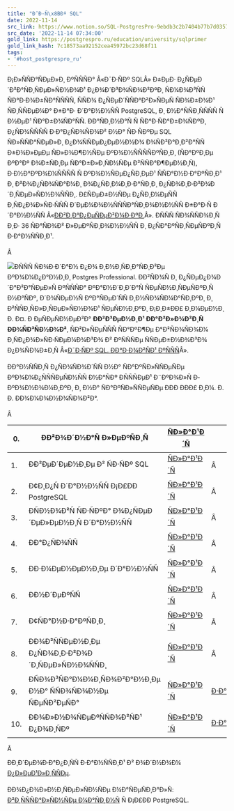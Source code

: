 ```yaml
---
title: "Ð¯Ð·Ñ\x8BÐº SQL"
date: 2022-11-14
src_link: https://www.notion.so/SQL-PostgresPro-9ebdb3c2b7404b77b7d035746d3a291b
src_date: '2022-11-14 07:34:00'
gold_link: https://postgrespro.ru/education/university/sqlprimer
gold_link_hash: 7c18573aa92152cea45972bc23d68f11
tags:
- '#host_postgrespro_ru'
---
```



Ð¡Ð»ÑÑÐ°ÑÐµÐ»Ð¸ ÐºÑÑÑÐ° Â«Ð¯Ð·ÑÐº SQLÂ» Ð±ÐµÐ· Ð¿ÑÐµÐ´Ð²Ð°ÑÐ¸ÑÐµÐ»ÑÐ½Ð¾Ð¹ Ð¿Ð¾Ð´Ð³Ð¾ÑÐ¾Ð²ÐºÐ¸ ÑÐ¼Ð¾Ð³ÑÑ ÑÐ°Ð·Ð¾Ð±ÑÐ°ÑÑÑÑ, ÑÑÐ¾ Ð¿ÑÐµÐ´ÑÑÐ°Ð²Ð»ÑÐµÑ ÑÐ¾Ð±Ð¾Ð¹ ÑÐ¸ÑÑÐµÐ¼Ð° Ð±Ð°Ð· Ð´Ð°Ð½Ð½ÑÑ PostgreSQL, Ð¸ Ð½Ð°ÑÑÐ¸ÑÑÑÑ Ñ Ð½ÐµÐ¹ ÑÐ°Ð±Ð¾ÑÐ°ÑÑ. ÐÐ°ÑÐ¸Ð½Ð°Ñ Ñ ÑÐ°Ð·ÑÐ°Ð±Ð¾ÑÐºÐ¸ Ð¿ÑÐ¾ÑÑÑÑ Ð·Ð°Ð¿ÑÐ¾ÑÐ¾Ð² Ð½Ð° ÑÐ·ÑÐºÐµ SQL ÑÐ»ÑÑÐ°ÑÐµÐ»Ð¸ Ð¿Ð¾ÑÑÐµÐ¿ÐµÐ½Ð½Ð¾ Ð¾ÑÐ²Ð°Ð¸Ð²Ð°ÑÑ Ð±Ð¾Ð»ÐµÐµ ÑÐ»Ð¾Ð¶Ð½ÑÐµ ÐºÐ¾Ð½ÑÑÑÑÐºÑÐ¸Ð¸ (ÑÐ°ÐºÐ¸Ðµ ÐºÐ°Ðº Ð¾Ð±ÑÐ¸Ðµ ÑÐ°Ð±Ð»Ð¸ÑÐ½ÑÐµ Ð²ÑÑÐ°Ð¶ÐµÐ½Ð¸Ñ), Ð·Ð½Ð°ÐºÐ¾Ð¼ÑÑÑÑ Ñ ÐºÐ¾Ð½ÑÐµÐ¿ÑÐ¸ÐµÐ¹ ÑÑÐ°Ð½Ð·Ð°ÐºÑÐ¸Ð¹ Ð¸ Ð²Ð¾Ð¿ÑÐ¾ÑÐ°Ð¼Ð¸ Ð¾Ð¿ÑÐ¸Ð¼Ð¸Ð·Ð°ÑÐ¸Ð¸ Ð¿ÑÐ¾Ð¸Ð·Ð²Ð¾Ð´Ð¸ÑÐµÐ»ÑÐ½Ð¾ÑÑÐ¸. Ð£ÑÐµÐ±Ð½ÑÐµ Ð¿ÑÐ¸Ð¼ÐµÑÑ Ð¸ÑÐ¿Ð¾Ð»ÑÐ·ÑÑÑ Ð´ÐµÐ¼Ð¾Ð½ÑÑÑÐ°ÑÐ¸Ð¾Ð½Ð½ÑÑ Ð±Ð°Ð·Ñ Ð´Ð°Ð½Ð½ÑÑ Â«[ÐÐ²Ð¸Ð°Ð¿ÐµÑÐµÐ²Ð¾Ð·ÐºÐ¸](https://postgrespro.ru/education/demodb)Â». ÐÑÑÑ ÑÐ¾ÑÑÐ¾Ð¸Ñ Ð¸Ð· 36 ÑÐ°ÑÐ¾Ð² Ð»ÐµÐºÑÐ¸Ð¾Ð½Ð½ÑÑ Ð¸ Ð¿ÑÐ°ÐºÑÐ¸ÑÐµÑÐºÐ¸Ñ Ð·Ð°Ð½ÑÑÐ¸Ð¹.

Â 

![](/media/2017/06/16/morgunov.jpg.219x286.jpg)ÐÑÑÑ ÑÐ¾Ð·Ð´Ð°Ð½ Ð¿Ð¾ Ð¸Ð½Ð¸ÑÐ¸Ð°ÑÐ¸Ð²Ðµ ÐºÐ¾Ð¼Ð¿Ð°Ð½Ð¸Ð¸ Postgres Professional. ÐÐ²ÑÐ¾Ñ Ð¸ Ð¿ÑÐµÐ¿Ð¾Ð´Ð°Ð²Ð°ÑÐµÐ»Ñ ÐºÑÑÑÐ° ÐºÐ°Ð½Ð´Ð¸Ð´Ð°Ñ ÑÐµÑÐ½Ð¸ÑÐµÑÐºÐ¸Ñ Ð½Ð°ÑÐº, Ð´Ð¾ÑÐµÐ½Ñ ÐºÐ°ÑÐµÐ´ÑÑ Ð¸Ð½ÑÐ¾ÑÐ¼Ð°ÑÐ¸ÐºÐ¸ Ð¸ Ð²ÑÑÐ¸ÑÐ»Ð¸ÑÐµÐ»ÑÐ½Ð¾Ð¹ ÑÐµÑÐ½Ð¸ÐºÐ¸ Ð¡Ð¸Ð±ÐÐ£ Ð¸Ð¼ÐµÐ½Ð¸ Ð. Ð¤. Ð ÐµÑÐµÑÐ½ÐµÐ²Ð° **ÐÐ²Ð³ÐµÐ½Ð¸Ð¹ ÐÐ°Ð²Ð»Ð¾Ð²Ð¸Ñ ÐÐ¾ÑÐ³ÑÐ½Ð¾Ð²**, ÑÐ²Ð»ÑÐµÑÑÑ ÑÐ°ÐºÐ¶Ðµ Ð°Ð²ÑÐ¾ÑÐ¾Ð¼ Ð¸ÑÐ¿Ð¾Ð»ÑÐ·ÑÐµÐ¼Ð¾Ð³Ð¾ Ð² ÐºÑÑÑÐµ ÑÑÐµÐ±Ð½Ð¾Ð³Ð¾ Ð¿Ð¾ÑÐ¾Ð±Ð¸Ñ Â«[Ð¯Ð·ÑÐº SQL. ÐÐ°Ð·Ð¾Ð²ÑÐ¹ ÐºÑÑÑ](https://postgrespro.ru/education/books/sqlprimer)Â».

ÐÐ°Ð½ÑÑÐ¸Ñ Ð¿ÑÐ¾ÑÐ¾Ð´ÑÑ Ð½Ð° ÑÐ°ÐºÑÐ»ÑÑÐµÑÐµ ÐºÐ¾Ð¼Ð¿ÑÑÑÐµÑÐ½ÑÑ Ð½Ð°ÑÐº ÐÑÑÑÐµÐ¹ Ð¨ÐºÐ¾Ð»Ñ Ð­ÐºÐ¾Ð½Ð¾Ð¼Ð¸ÐºÐ¸ Ð¸ Ð½Ð° ÑÐ°ÐºÑÐ»ÑÑÐµÑÐµ ÐÐÐ ÐÐÐ£ Ð¸Ð¼. Ð. Ð. ÐÐ¾Ð¼Ð¾Ð½Ð¾ÑÐ¾Ð²Ð°.

Â 



| 0. | ÐÐ²Ð¾Ð´Ð½Ð°Ñ Ð»ÐµÐºÑÐ¸Ñ | [ÑÐ»Ð°Ð¹Ð´Ñ](https://edu.postgrespro.ru/sqlprimer/sqlprimer-2019-msu-00.pdf) | Â | [Ð²Ð¸Ð´ÐµÐ¾](https://www.youtube.com/watch?v=8a2CSE6cg5k&list=PLaFqU3KCWw6J1NEI8hjYlvGnD4Y7Sxx4r) |
| --- | --- | --- | --- | --- |
| 1. | ÐÐ²ÐµÐ´ÐµÐ½Ð¸Ðµ Ð² ÑÐ·ÑÐº SQL | [ÑÐ»Ð°Ð¹Ð´Ñ](https://edu.postgrespro.ru/sqlprimer/sqlprimer-2019-msu-01.pdf) | Â | [Ð²Ð¸Ð´ÐµÐ¾](https://www.youtube.com/watch?v=jQbfKMc2Fy4&list=PLaFqU3KCWw6J1NEI8hjYlvGnD4Y7Sxx4r) |
| 2. | Ð¢Ð¸Ð¿Ñ Ð´Ð°Ð½Ð½ÑÑ Ð¡Ð£ÐÐ PostgreSQL | [ÑÐ»Ð°Ð¹Ð´Ñ](https://edu.postgrespro.ru/sqlprimer/sqlprimer-2019-msu-02.pdf) | Â | [Ð²Ð¸Ð´ÐµÐ¾](https://www.youtube.com/watch?v=FOWBPKg02A4&list=PLaFqU3KCWw6J1NEI8hjYlvGnD4Y7Sxx4r) |
| 3. | ÐÑÐ½Ð¾Ð²Ñ ÑÐ·ÑÐºÐ° Ð¾Ð¿ÑÐµÐ´ÐµÐ»ÐµÐ½Ð¸Ñ Ð´Ð°Ð½Ð½ÑÑ | [ÑÐ»Ð°Ð¹Ð´Ñ](https://edu.postgrespro.ru/sqlprimer/sqlprimer-2019-msu-03.pdf) | Â | [Ð²Ð¸Ð´ÐµÐ¾](https://www.youtube.com/watch?v=FJAZ-_dYTuA&list=PLaFqU3KCWw6J1NEI8hjYlvGnD4Y7Sxx4r) |
| 4. | ÐÐ°Ð¿ÑÐ¾ÑÑ | [ÑÐ»Ð°Ð¹Ð´Ñ](https://edu.postgrespro.ru/sqlprimer/sqlprimer-2019-msu-04.pdf) | Â | [Ð²Ð¸Ð´ÐµÐ¾](https://www.youtube.com/watch?v=6KHB9YkblXM&list=PLaFqU3KCWw6J1NEI8hjYlvGnD4Y7Sxx4r) |
| 5. | ÐÐ·Ð¼ÐµÐ½ÐµÐ½Ð¸Ðµ Ð´Ð°Ð½Ð½ÑÑ | [ÑÐ»Ð°Ð¹Ð´Ñ](https://edu.postgrespro.ru/sqlprimer/sqlprimer-2019-msu-05.pdf) | Â | [Ð²Ð¸Ð´ÐµÐ¾](https://www.youtube.com/watch?v=xXYxRXwHbZk&list=PLaFqU3KCWw6J1NEI8hjYlvGnD4Y7Sxx4r) |
| 6. | ÐÐ½Ð´ÐµÐºÑÑ | [ÑÐ»Ð°Ð¹Ð´Ñ](https://edu.postgrespro.ru/sqlprimer/sqlprimer-2019-msu-06.pdf) | Â | [Ð²Ð¸Ð´ÐµÐ¾](https://www.youtube.com/watch?v=Bonpj2D3y3M&list=PLaFqU3KCWw6J1NEI8hjYlvGnD4Y7Sxx4r) |
| 7. | Ð¢ÑÐ°Ð½Ð·Ð°ÐºÑÐ¸Ð¸ | [ÑÐ»Ð°Ð¹Ð´Ñ](https://edu.postgrespro.ru/sqlprimer/sqlprimer-2019-msu-07.pdf) | Â | [Ð²Ð¸Ð´ÐµÐ¾](https://www.youtube.com/watch?v=T4B19teBmtw&list=PLaFqU3KCWw6J1NEI8hjYlvGnD4Y7Sxx4r) |
| 8. | ÐÐ¾Ð²ÑÑÐµÐ½Ð¸Ðµ Ð¿ÑÐ¾Ð¸Ð·Ð²Ð¾Ð´Ð¸ÑÐµÐ»ÑÐ½Ð¾ÑÑÐ¸ | [ÑÐ»Ð°Ð¹Ð´Ñ](https://edu.postgrespro.ru/sqlprimer/sqlprimer-2019-msu-08.pdf) | Â | [Ð²Ð¸Ð´ÐµÐ¾](https://www.youtube.com/watch?v=yYVC2-F-s7w&list=PLaFqU3KCWw6J1NEI8hjYlvGnD4Y7Sxx4r) |
| 9. | ÐÑÐ¾Ð³ÑÐ°Ð¼Ð¼Ð¸ÑÐ¾Ð²Ð°Ð½Ð¸Ðµ Ð½Ð° ÑÑÐ¾ÑÐ¾Ð½Ðµ ÑÐµÑÐ²ÐµÑÐ° | [ÑÐ»Ð°Ð¹Ð´Ñ](https://edu.postgrespro.ru/sqlprimer/sqlprimer-2019-msu-09.pdf) | [Ð·Ð°Ð¿ÑÐ¾ÑÑ](https://edu.postgrespro.ru/sqlprimer/sqlprimer-2019-msu-09.tgz) | [Ð²Ð¸Ð´ÐµÐ¾](https://www.youtube.com/watch?v=OSizNFm2z58&list=PLaFqU3KCWw6J1NEI8hjYlvGnD4Y7Sxx4r) |
| 10. | ÐÐ¾Ð»Ð½Ð¾ÑÐµÐºÑÑÐ¾Ð²ÑÐ¹ Ð¿Ð¾Ð¸ÑÐº | [ÑÐ»Ð°Ð¹Ð´Ñ](https://edu.postgrespro.ru/sqlprimer/sqlprimer-2019-msu-10.pdf) | [Ð·Ð°Ð¿ÑÐ¾ÑÑ](https://edu.postgrespro.ru/sqlprimer/sqlprimer-2019-msu-10.tgz) | [Ð²Ð¸Ð´ÐµÐ¾](https://www.youtube.com/watch?v=epvvJQlCrzU&list=PLaFqU3KCWw6J1NEI8hjYlvGnD4Y7Sxx4r) |

Â 

ÐÐ¸Ð´ÐµÐ¾Ð·Ð°Ð¿Ð¸ÑÑ Ð·Ð°Ð½ÑÑÐ¸Ð¹ Ð² Ð¾Ð´Ð½Ð¾Ð¼ [Ð¿Ð»ÐµÐ¹Ð»Ð¸ÑÑÐµ](https://www.youtube.com/playlist?list=PLaFqU3KCWw6J1NEI8hjYlvGnD4Y7Sxx4r).

ÐÐ¾Ð¿Ð¾Ð»Ð½Ð¸ÑÐµÐ»ÑÐ½ÑÐµ Ð¼Ð°ÑÐµÑÐ¸Ð°Ð»Ñ: [Ð²Ð¸ÑÑÑÐ°Ð»ÑÐ½ÑÐµ Ð¼Ð°ÑÐ¸Ð½Ñ](https://cloud.sibsau.ru/edu/morgunov/) Ñ Ð¡Ð£ÐÐ PostgreSQL.